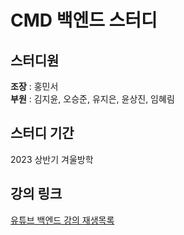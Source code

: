 # CMD 백엔드 스터디
## 스터디원
**조장** : 홍민서  
**부원** : 김지윤, 오승준, 유지은, 윤상진, 임혜림
## 스터디 기간
2023 상반기 겨울방학
## 강의 링크
[유튜브 백엔드 강의 재생목록](https://youtube.com/playlist?list=PLmXA0T1KlqBoIhnbx3AgVvmy-MINdNn9b)
